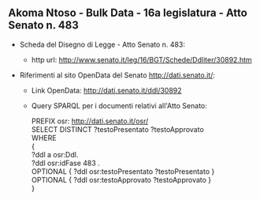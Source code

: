 ## Akoma Ntoso - Bulk Data - 16a legislatura - Atto Senato n. 483 ##

* Scheda del Disegno di Legge - Atto Senato n. 483:
	* http url: http://www.senato.it/leg/16/BGT/Schede/Ddliter/30892.htm

* Riferimenti al sito OpenData del Senato http://dati.senato.it/:
	* Link OpenData: http://dati.senato.it/ddl/30892
	* Query SPARQL per i documenti relativi all'Atto Senato:

        PREFIX osr: <http://dati.senato.it/osr/>  
		SELECT DISTINCT ?testoPresentato ?testoApprovato  
		WHERE  
		{  
		    ?ddl a osr:Ddl.  
		    ?ddl osr:idFase 483 .  
		    OPTIONAL { ?ddl osr:testoPresentato ?testoPresentato }  
		    OPTIONAL { ?ddl osr:testoApprovato ?testoApprovato }  
		}
		
